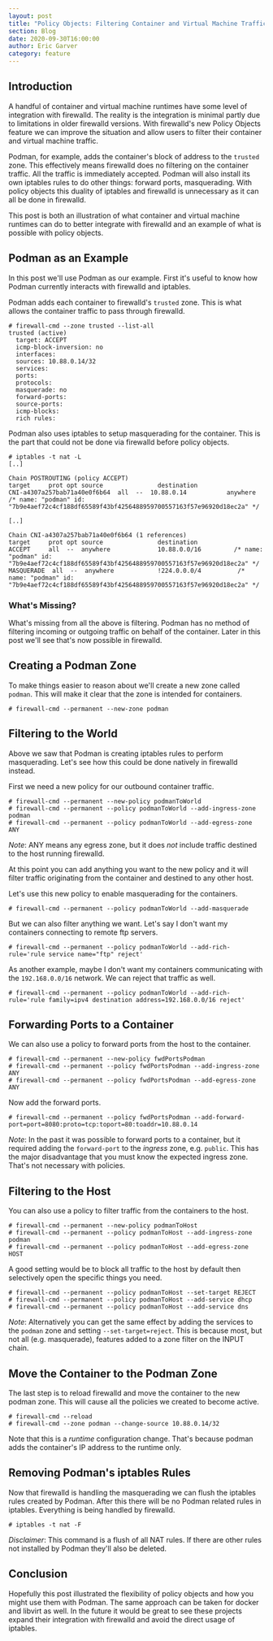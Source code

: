 ```yaml
---
layout: post
title: "Policy Objects: Filtering Container and Virtual Machine Traffic"
section: Blog
date: 2020-09-30T16:00:00
author: Eric Garver
category: feature
---
```


## Introduction
A handful of container and virtual machine runtimes have some level of
integration with firewalld. The reality is the integration is minimal partly
due to limitations in older firewalld versions. With firewalld's new Policy
Objects feature we can improve the situation and allow users to filter their
container and virtual machine traffic.

Podman, for example, adds the container's block of address to the `trusted`
zone. This effectively means firewalld does no filtering on the container
traffic. All the traffic is immediately accepted. Podman will also install its
own iptables rules to do other things: forward ports, masquerading. With
policy objects this duality of iptables and firewalld is unnecessary as it can
all be done in firewalld.

This post is both an illustration of what container and virtual machine
runtimes can do to better integrate with firewalld and an example of what is
possible with policy objects.

## Podman as an Example
In this post we'll use Podman as our example. First it's useful to know how
Podman currently interacts with firewalld and iptables.

Podman adds each container to firewalld's `trusted` zone. This is what allows
the container traffic to pass through firewalld.

```
# firewall-cmd --zone trusted --list-all
trusted (active)
  target: ACCEPT
  icmp-block-inversion: no
  interfaces: 
  sources: 10.88.0.14/32
  services: 
  ports: 
  protocols: 
  masquerade: no
  forward-ports: 
  source-ports: 
  icmp-blocks: 
  rich rules: 
```

Podman also uses iptables to setup masquerading for the container. This is the
part that could not be done via firewalld before policy objects.

```
# iptables -t nat -L
[..]

Chain POSTROUTING (policy ACCEPT)
target     prot opt source               destination         
CNI-a4307a257bab71a40e0f6b64  all  --  10.88.0.14           anywhere             /* name: "podman" id: "7b9e4aef72c4cf188df65589f43bf4256488959700557163f57e96920d18ec2a" */

[..]

Chain CNI-a4307a257bab71a40e0f6b64 (1 references)
target     prot opt source               destination         
ACCEPT     all  --  anywhere             10.88.0.0/16         /* name: "podman" id: "7b9e4aef72c4cf188df65589f43bf4256488959700557163f57e96920d18ec2a" */
MASQUERADE  all  --  anywhere            !224.0.0.0/4          /* name: "podman" id: "7b9e4aef72c4cf188df65589f43bf4256488959700557163f57e96920d18ec2a" */
```

### What's Missing?
What's missing from all the above is filtering. Podman has no method of
filtering incoming or outgoing traffic on behalf of the container. Later in
this post we'll see that's now possible in firewalld.

## Creating a Podman Zone
To make things easier to reason about we'll create a new zone called `podman`.
This will make it clear that the zone is intended for containers.

```
# firewall-cmd --permanent --new-zone podman
```

## Filtering to the World
Above we saw that Podman is creating iptables rules to perform masquerading.
Let's see how this could be done natively in firewalld instead.

First we need a new policy for our outbound container traffic.

```
# firewall-cmd --permanent --new-policy podmanToWorld
# firewall-cmd --permanent --policy podmanToWorld --add-ingress-zone podman
# firewall-cmd --permanent --policy podmanToWorld --add-egress-zone ANY
```

*Note*: ANY means any egress zone, but it does *not* include traffic destined
to the host running firewalld.

At this point you can add anything you want to the new policy and it will
filter traffic originating from the container and destined to any other host.

Let's use this new policy to enable masquerading for the containers.

```
# firewall-cmd --permanent --policy podmanToWorld --add-masquerade
```

But we can also filter anything we want. Let's say I don't want my containers
connecting to remote ftp servers.

```
# firewall-cmd --permanent --policy podmanToWorld --add-rich-rule='rule service name="ftp" reject'
```

As another example, maybe I don't want my containers communicating with the
`192.168.0.0/16` network. We can reject that traffic as well.

```
# firewall-cmd --permanent --policy podmanToWorld --add-rich-rule='rule family=ipv4 destination address=192.168.0.0/16 reject'
```

## Forwarding Ports to a Container
We can also use a policy to forward ports from the host to the container.

```
# firewall-cmd --permanent --new-policy fwdPortsPodman
# firewall-cmd --permanent --policy fwdPortsPodman --add-ingress-zone ANY
# firewall-cmd --permanent --policy fwdPortsPodman --add-egress-zone ANY
```

Now add the forward ports.

```
# firewall-cmd --permanent --policy fwdPortsPodman --add-forward-port=port=8080:proto=tcp:toport=80:toaddr=10.88.0.14
```

*Note*: In the past it was possible to forward ports to a container, but it
required adding the `forward-port` to the *ingress* zone, e.g. `public`. This
has the major disadvantage that you must know the expected ingress zone.
That's not necessary with policies.

## Filtering to the Host
You can also use a policy to filter traffic from the containers to the host.

```
# firewall-cmd --permanent --new-policy podmanToHost
# firewall-cmd --permanent --policy podmanToHost --add-ingress-zone podman
# firewall-cmd --permanent --policy podmanToHost --add-egress-zone HOST
```

A good setting would be to block all traffic to the host by default then
selectively open the specific things you need.

```
# firewall-cmd --permanent --policy podmanToHost --set-target REJECT
# firewall-cmd --permanent --policy podmanToHost --add-service dhcp
# firewall-cmd --permanent --policy podmanToHost --add-service dns
```

*Note*: Alternatively you can get the same effect by adding the services to
the `podman` zone and setting `--set-target=reject`. This is because most, but
not all (e.g. masquerade), features added to a zone filter on the INPUT chain.

## Move the Container to the Podman Zone
The last step is to reload firewalld and move the container to the new podman
zone. This will cause all the policies we created to become active.

```
# firewall-cmd --reload
# firewall-cmd --zone podman --change-source 10.88.0.14/32
```

Note that this is a *runtime* configuration change. That's because podman adds
the container's IP address to the runtime only.

## Removing Podman's iptables Rules
Now that firewalld is handling the masquerading we can flush the iptables
rules created by Podman. After this there will be no Podman related rules in
iptables. Everything is being handled by firewalld.

```
# iptables -t nat -F
```

*Disclaimer*: This command is a flush of all NAT rules. If there are other
rules not installed by Podman they'll also be deleted.

## Conclusion
Hopefully this post illustrated the flexibility of policy objects and how you
might use them with Podman. The same approach can be taken for docker and
libvirt as well. In the future it would be great to see these projects expand
their integration with firewalld and avoid the direct usage of iptables.
